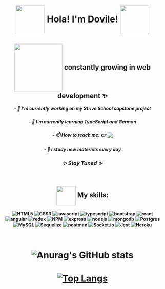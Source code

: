 
<h1 align="center"> <img src="https://media.giphy.com/media/YZjFV69SShm1nWApIt/giphy.gif" width="90" align="center"/> <strong  align="center"> Hola! I'm Dovile! <strong> <img src="https://media.giphy.com/media/YZjFV69SShm1nWApIt/giphy.gif" width="90" align="center"/></h1>

## <img src="https://media.giphy.com/media/9apbJ0zKpujFkOLzmy/giphy.gif" width="150" align="center"/> constantly growing in web development ✨
<!--
**doviletumaite/doviletumaite** is a ✨ _special_ ✨ repository because its `README.md` (this file) appears on your GitHub profile.

Here are some ideas to get you started:
-->
##### - 🔭 I'm currently working on my Strive School capstone project 
##### - 🌱 I’m currently learning TypeScript and German 
##### - 📫 How to reach me: 👉<a href="https://www.linkedin.com/in/dovile-tumaite-24b952197/" target="_blank">  <img src="https://img.shields.io/badge/LinkedIn-0077B5?style=for-the-badge&logo=linkedin&logoColor=white" align="center"/></a>
##### - 🚀 I study new materials every day 

### <p align="center"><i> ✨ Stay Tuned ✨ </i></p>
  
  <br />

## <img src="https://media2.giphy.com/media/2UuHBoE4vxcJvBgTMU/giphy.gif?cid=ecf05e4772wk9fnaxgthqwqptuwd8k8tqxbone8doet2atui&rid=giphy.gif&ct=s" width="60" align="center"/> My skills: 

![HTML5](https://img.shields.io/badge/HTML-239120?style=for-the-badge&logo=html5&logoColor=white&label=%20)
![CSS3](https://img.shields.io/badge/CSS-239120?&style=for-the-badge&logo=css3&logoColor=white&label=%20)
![javascript](https://img.shields.io/badge/JavaScript-F7DF1E?style=for-the-badge&logo=javascript&logoColor=black&label=%20)
![typescript](https://img.shields.io/badge/TypeScript-4EA94B?style=for-the-badge&logo=typescript&logoColor=white&label=%20)
![bootstrap](https://img.shields.io/badge/bootstrap-%23563D7C.svg?style=for-the-badge&logo=bootstrap&logoColor=white)
![react](https://img.shields.io/badge/React-20232A?style=for-the-badge&logo=react&logoColor=61DAFB&label=%20)
![angular](https://img.shields.io/badge/Angular-20232A?style=for-the-badge&logo=angular&logoColor=61DAFB&label=%20)
![redux](https://img.shields.io/badge/Redux-593D88?style=for-the-badge&logo=redux&logoColor=white&label=%20)
![NPM](https://img.shields.io/badge/NPM-%23000000.svg?style=for-the-badge&logo=npm&logoColor=white&label=%20)
![express](https://img.shields.io/badge/Express.js-404D59?style=for-the-badge&logo=express&logoColor=white&label=%20)
![nodejs](https://img.shields.io/badge/Node.js-43853D?style=for-the-badge&logo=node.js&logoColor=white&label=%20)
![mongodb](https://img.shields.io/badge/MongoDB-4EA94B?style=for-the-badge&logo=mongodb&logoColor=white&label=%20)
![Postgres](https://img.shields.io/badge/Postgres-%23316192.svg?style=for-the-badge&logo=postgresql&logoColor=white&label=%20)  
![MySQL](https://img.shields.io/badge/mysql-%2300f.svg?style=for-the-badge&logo=mysql&logoColor=white&label=%20)
![Sequelize](https://img.shields.io/badge/Sequelize-52B0E7?style=for-the-badge&logo=Sequelize&logoColor=white&label=%20)
![postman](https://img.shields.io/badge/Postman-FF6C37?style=for-the-badge&logo=postman&logoColor=white&label=%20)
![Socket.io](https://img.shields.io/badge/Socket.io-black?style=for-the-badge&logo=socket.io&badgeColor=010101&label=%20)
![Jest](https://img.shields.io/badge/-jest-%23C21325?style=for-the-badge&logo=jest&logoColor=white&label=%20)
![Heroku](https://img.shields.io/badge/heroku-%23430098.svg?style=for-the-badge&logo=heroku&logoColor=white&label=%20)

<br />

# ![Anurag's GitHub stats](https://github-readme-stats.vercel.app/api?username=doviletumaite&show_icons=true&theme=radical&align=center)
# [![Top Langs](https://github-readme-stats.vercel.app/api/top-langs/?username=doviletumaite&langs_count=8&theme=radical&align=center)](https://github.com/anuraghazra/github-readme-stats)

